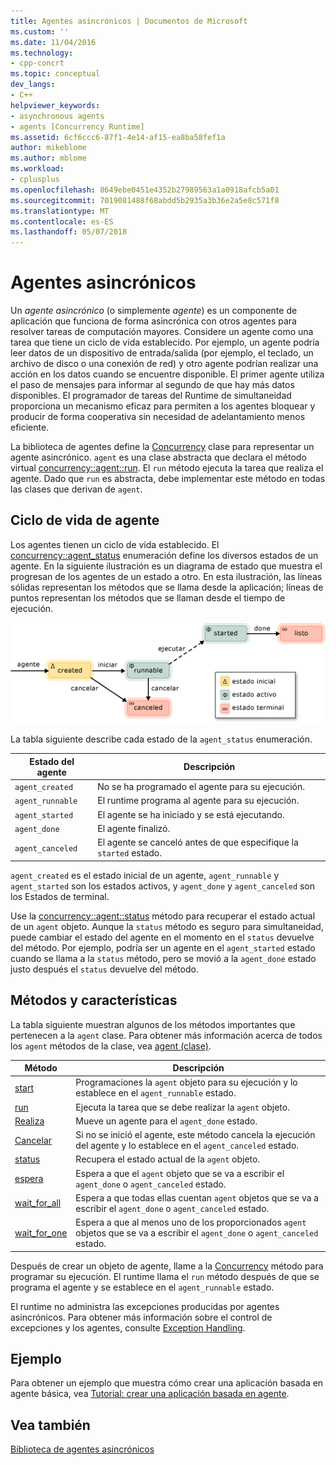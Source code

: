 ```yaml
---
title: Agentes asincrónicos | Documentos de Microsoft
ms.custom: ''
ms.date: 11/04/2016
ms.technology:
- cpp-concrt
ms.topic: conceptual
dev_langs:
- C++
helpviewer_keywords:
- asynchronous agents
- agents [Concurrency Runtime]
ms.assetid: 6cf6ccc6-87f1-4e14-af15-ea8ba58fef1a
author: mikeblome
ms.author: mblome
ms.workload:
- cplusplus
ms.openlocfilehash: 8649ebe0451e4352b27989563a1a0918afcb5a01
ms.sourcegitcommit: 7019081488f68abdd5b2935a3b36e2a5e8c571f8
ms.translationtype: MT
ms.contentlocale: es-ES
ms.lasthandoff: 05/07/2018
---
```

# <a name="asynchronous-agents"></a>Agentes asincrónicos
Un *agente asincrónico* (o simplemente *agente*) es un componente de aplicación que funciona de forma asincrónica con otros agentes para resolver tareas de computación mayores. Considere un agente como una tarea que tiene un ciclo de vida establecido. Por ejemplo, un agente podría leer datos de un dispositivo de entrada/salida (por ejemplo, el teclado, un archivo de disco o una conexión de red) y otro agente podrían realizar una acción en los datos cuando se encuentre disponible. El primer agente utiliza el paso de mensajes para informar al segundo de que hay más datos disponibles. El programador de tareas del Runtime de simultaneidad proporciona un mecanismo eficaz para permiten a los agentes bloquear y producir de forma cooperativa sin necesidad de adelantamiento menos eficiente.  
  

 La biblioteca de agentes define la [Concurrency](../../parallel/concrt/reference/agent-class.md) clase para representar un agente asincrónico. `agent` es una clase abstracta que declara el método virtual [concurrency::agent::run](reference/agent-class.md#run). El `run` método ejecuta la tarea que realiza el agente. Dado que `run` es abstracta, debe implementar este método en todas las clases que derivan de `agent`.  
  
## <a name="agent-life-cycle"></a>Ciclo de vida de agente  
 Los agentes tienen un ciclo de vida establecido. El [concurrency::agent_status](reference/concurrency-namespace-enums.md#agent_status) enumeración define los diversos estados de un agente. En la siguiente ilustración es un diagrama de estado que muestra el progresan de los agentes de un estado a otro. En esta ilustración, las líneas sólidas representan los métodos que se llama desde la aplicación; líneas de puntos representan los métodos que se llaman desde el tiempo de ejecución.  
  
 ![Diagrama de estado del agente](../../parallel/concrt/media/agentstate.png "agentstate")  
  
 La tabla siguiente describe cada estado de la `agent_status` enumeración.  
  
|Estado del agente|Descripción|  
|-----------------|-----------------|  
|`agent_created`|No se ha programado el agente para su ejecución.|  
|`agent_runnable`|El runtime programa al agente para su ejecución.|  
|`agent_started`|El agente se ha iniciado y se está ejecutando.|  
|`agent_done`|El agente finalizó.|  
|`agent_canceled`|El agente se canceló antes de que especifique la `started` estado.|  
  
 `agent_created` es el estado inicial de un agente, `agent_runnable` y `agent_started` son los estados activos, y `agent_done` y `agent_canceled` son los Estados de terminal.  
  
 Use la [concurrency::agent::status](reference/agent-class.md#status) método para recuperar el estado actual de un `agent` objeto. Aunque la `status` método es seguro para simultaneidad, puede cambiar el estado del agente en el momento en el `status` devuelve del método. Por ejemplo, podría ser un agente en el `agent_started` estado cuando se llama a la `status` método, pero se movió a la `agent_done` estado justo después el `status` devuelve del método.  

  
## <a name="methods-and-features"></a>Métodos y características  
 La tabla siguiente muestran algunos de los métodos importantes que pertenecen a la `agent` clase. Para obtener más información acerca de todos los `agent` métodos de la clase, vea [agent (clase)](../../parallel/concrt/reference/agent-class.md).  
  
|Método|Descripción|  
|------------|-----------------|  
|[start](reference/agent-class.md#start)|Programaciones la `agent` objeto para su ejecución y lo establece en el `agent_runnable` estado.|  
|[run](reference/agent-class.md#run)|Ejecuta la tarea que se debe realizar la `agent` objeto.|  
|[Realiza](reference/agent-class.md#done)|Mueve un agente para el `agent_done` estado.|  
|[Cancelar](../../parallel/concrt/cancellation-in-the-ppl.md#cancel)|Si no se inició el agente, este método cancela la ejecución del agente y lo establece en el `agent_canceled` estado.|  
|[status](reference/agent-class.md#status)|Recupera el estado actual de la `agent` objeto.|  
|[espera](reference/agent-class.md#wait)|Espera a que el `agent` objeto que se va a escribir el `agent_done` o `agent_canceled` estado.|  
|[wait_for_all](reference/agent-class.md#wait_for_all)|Espera a que todas ellas cuentan `agent` objetos que se va a escribir el `agent_done` o `agent_canceled` estado.|  
|[wait_for_one](reference/agent-class.md#wait_for_one)|Espera a que al menos uno de los proporcionados `agent` objetos que se va a escribir el `agent_done` o `agent_canceled` estado.|  
  
 Después de crear un objeto de agente, llame a la [Concurrency](reference/agent-class.md#start) método para programar su ejecución. El runtime llama el `run` método después de que se programa el agente y se establece en el `agent_runnable` estado.  
  
 El runtime no administra las excepciones producidas por agentes asincrónicos. Para obtener más información sobre el control de excepciones y los agentes, consulte [Exception Handling](../../parallel/concrt/exception-handling-in-the-concurrency-runtime.md).  
  
## <a name="example"></a>Ejemplo  
 Para obtener un ejemplo que muestra cómo crear una aplicación basada en agente básica, vea [Tutorial: crear una aplicación basada en agente](../../parallel/concrt/walkthrough-creating-an-agent-based-application.md).  
  
## <a name="see-also"></a>Vea también  
 [Biblioteca de agentes asincrónicos](../../parallel/concrt/asynchronous-agents-library.md)

